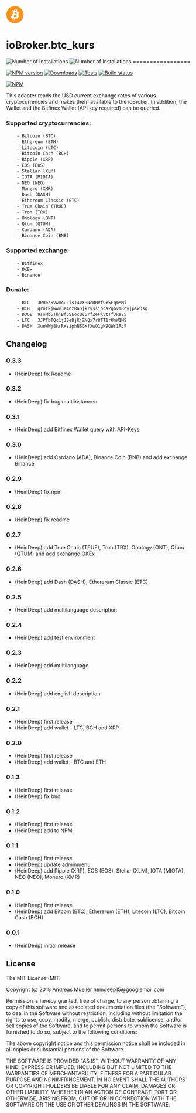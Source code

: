 ![Logo](admin/btc_kurs.png)
# ioBroker.btc_kurs
![Number of Installations](http://iobroker.live/badges/btc_kurs-installed.svg) ![Number of Installations](http://iobroker.live/badges/btc_kurs-stable.svg) =================

[![NPM version](https://img.shields.io/npm/v/iobroker.btc_kurs.svg)](https://www.npmjs.com/package/iobroker.btc_kurs)
[![Downloads](https://img.shields.io/npm/dm/iobroker.btc_kurs.svg)](https://www.npmjs.com/package/iobroker.btc_kurs)
[![Tests](https://travis-ci.org/heindeep/ioBroker.btc_kurs.svg?branch=master)](https://travis-ci.org/heindeep/ioBroker.btc_kurs)
[![Build status](https://ci.appveyor.com/api/projects/status/w6p6oweh28sxm5ja?svg=true)](https://ci.appveyor.com/project/heindeep/iobroker-btc-kurs)

[![NPM](https://nodei.co/npm/iobroker.btc_kurs.png?downloads=true)](https://nodei.co/npm/iobroker.btc_kurs/)

This adapter reads the USD current exchange rates of various cryptocurrencies and makes them available to the ioBroker.
In addition, the Wallet and the Bitfinex Wallet (API key required) can be queried.

###	Supported cryptocurrencies:
	
		- Bitcoin (BTC)
		- Ethereum (ETH)
		- Litecoin (LTC)
		- Bitcoin Cash (BCH)
		- Ripple (XRP)
		- EOS (EOS)
		- Stellar (XLM)
		- IOTA (MIOTA)
		- NEO (NEO)
		- Monero (XMR)
		- Dash (DASH)
		- Ethereum Classic (ETC)
		- True Chain (TRUE)
		- Tron (TRX)
		- Onology (ONT)
		- Qtum (QTUM)
		- Cardano (ADA)
		- Binance Coin (BNB)
	
###	Supported exchange:
  
		- Bitfinex
		- OKEx
		- Binance
		
###	Donate:
		
		- BTC 	3PHoz5VwmouLis14vXHNcDHVf9Y5EqmMMi
		- BCH 	qrnzkjwwv3e4nz8a5jkryssjhca2g6vm8cyjpsw3sg
		- DOGE 	9snMb5ThjBf5SEocUv5rfZeFKvtTf3RaE5
		- LTC 	3JPTbTQc1jJSeDjKjZNQx7r8TT1rUmW1MS
		- DASH	XueWWj8krRxsiphNSGKfXwQ1gK9QWs1RcF
		
## Changelog

### 0.3.3
* (HeinDeep) fix Readme

### 0.3.2
* (HeinDeep) fix bug multiinstancen

### 0.3.1
* (HeinDeep) add Bitfinex Wallet query with API-Keys

### 0.3.0
* (HeinDeep) add Cardano (ADA), Binance Coin (BNB) and add exchange Binance

### 0.2.9
* (HeinDeep) fix npm

### 0.2.8
* (HeinDeep) fix readme

### 0.2.7
* (HeinDeep) add True Chain (TRUE), Tron (TRX), Onology (ONT), Qtum (QTUM) and add exchange OKEx

### 0.2.6
* (HeinDeep) add Dash (DASH), Ethererum Classic (ETC)

### 0.2.5
* (HeinDeep) add multilanguage description

### 0.2.4
* (HeinDeep) add test environment

### 0.2.3
* (HeinDeep) add multilanguage

### 0.2.2
* (HeinDeep) add english description

### 0.2.1
* (HeinDeep) first release
* (HeinDeep) add wallet - LTC, BCH and XRP

### 0.2.0
* (HeinDeep) first release
* (HeinDeep) add wallet - BTC and ETH

### 0.1.3
* (HeinDeep) first release
* (HeinDeep) fix bug 

### 0.1.2
* (HeinDeep) first release
* (HeinDeep) add to NPM
		
### 0.1.1
* (HeinDeep) first release
* (HeinDeep) update adminmenu
* (HeinDeep) add Ripple (XRP), EOS (EOS), Stellar (XLM), IOTA (MIOTA), NEO (NEO), Monero (XMR)
		
### 0.1.0
* (HeinDeep) first release
* (HeinDeep) add Bitcoin (BTC), Ethererum (ETH), Litecoin (LTC), Bitcoin Cash (BCH)

### 0.0.1
* (HeinDeep) initial release

 

## License
The MIT License (MIT)

Copyright (c) 2018 Andreas Mueller <heindeep15@googlemail.com>

Permission is hereby granted, free of charge, to any person obtaining a copy
of this software and associated documentation files (the "Software"), to deal
in the Software without restriction, including without limitation the rights
to use, copy, modify, merge, publish, distribute, sublicense, and/or sell
copies of the Software, and to permit persons to whom the Software is
furnished to do so, subject to the following conditions:

The above copyright notice and this permission notice shall be included in
all copies or substantial portions of the Software.

THE SOFTWARE IS PROVIDED "AS IS", WITHOUT WARRANTY OF ANY KIND, EXPRESS OR
IMPLIED, INCLUDING BUT NOT LIMITED TO THE WARRANTIES OF MERCHANTABILITY,
FITNESS FOR A PARTICULAR PURPOSE AND NONINFRINGEMENT. IN NO EVENT SHALL THE
AUTHORS OR COPYRIGHT HOLDERS BE LIABLE FOR ANY CLAIM, DAMAGES OR OTHER
LIABILITY, WHETHER IN AN ACTION OF CONTRACT, TORT OR OTHERWISE, ARISING FROM,
OUT OF OR IN CONNECTION WITH THE SOFTWARE OR THE USE OR OTHER DEALINGS IN
THE SOFTWARE.
